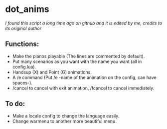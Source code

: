 # dot_anims
*I found this script a long time ago on github and it is edited by me, credits to its original author*

## Functions:
 - Make the pianos playable (The lines are commented by default).
 - Put many scenarios as you want with the name you want (all in config.lua).
 - Handsup (X) and Point (G) animations.
 - A /e command (Put /e -name of the animation on the config, can have spaces-).
 - /cancel to cancel with exit animation, /fcancel to cancel immediately.

## To do:
- Make a locale config to change the language easily.
- Change warmenu to another more beautiful menu.

